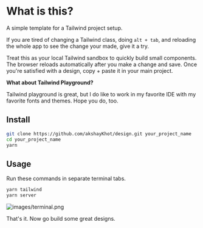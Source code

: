 # What is this?

A simple template for a Tailwind project setup. 

If you are tired of changing a Tailwind class, doing `alt + tab`, and reloading the whole app to see the change your made, give it a try.  

Treat this as your local Tailwind sandbox to quickly build small components. The browser reloads automatically after you make a change and save. Once you're satisfied with a design, copy + paste it in your main project.

**What about Tailwind Playground?**

Tailwind playground is great, but I do like to work in my favorite IDE with my favorite fonts and themes. Hope you do, too. 

## Install

```bash
git clone https://github.com/akshayKhot/design.git your_project_name
cd your_project_name
yarn
```

## Usage

Run these commands in separate terminal tabs. 

```bash
yarn tailwind
yarn server
```

![images/terminal.png]()

That's it. Now go build some great designs. 
